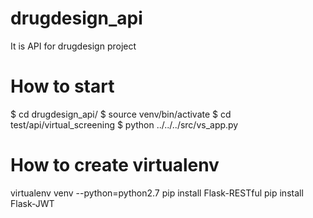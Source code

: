 # drugdesign_api
It is API for drugdesign project

# How to start
$ cd drugdesign_api/
$ source venv/bin/activate
$ cd test/api/virtual_screening
$ python ../../../src/vs_app.py 

# How to create virtualenv
virtualenv venv --python=python2.7
pip install Flask-RESTful
pip install Flask-JWT
